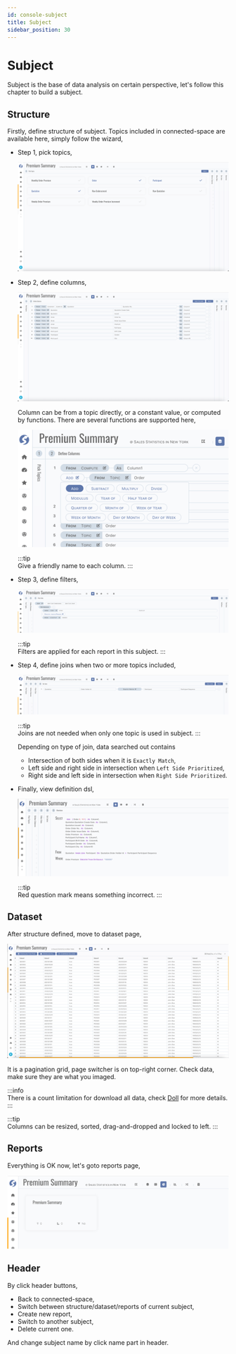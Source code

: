 ```yaml
---
id: console-subject  
title: Subject  
sidebar_position: 30
---
```


# Subject

Subject is the base of data analysis on certain perspective, let's follow this chapter to build a subject.

## Structure

Firstly, define structure of subject. Topics included in connected-space are available here, simply follow the wizard,

- Step 1, pick topics,

  ![Pick Topics](images/subject-pick-topics.png)

- Step 2, define columns,

  ![Define Columns](images/subject-define-columns.png)

  Column can be from a topic directly, or a constant value, or computed by functions. There are several functions are supported here,

  ![Compute Functions](images/subject-column-computed.png)

  :::tip  
  Give a friendly name to each column.
  :::

- Step 3, define filters,

  ![Define Filters](images/subject-define-filters.png)

  :::tip  
  Filters are applied for each report in this subject.
  :::

- Step 4, define joins when two or more topics included,

  ![Define Joins](images/subject-define-joins.png)

  :::tip  
  Joins are not needed when only one topic is used in subject.
  :::

  Depending on type of join, data searched out contains
	- Intersection of both sides when it is `Exactly Match`,
	- Left side and right side in intersection when `Left Side Prioritized`,
	- Right side and left side in intersection when `Right Side Prioritized`.

- Finally, view definition dsl,

  ![Definition DSL](images/subject-define-dsl.png)

  :::tip  
  Red question mark means something incorrect.
  :::

## Dataset

After structure defined, move to dataset page,

![Dataset](images/subject-dataset.png)

It is a pagination grid, page switcher is on top-right corner. Check data, make sure they are what you imaged.

:::info  
There is a count limitation for download all data, check [Doll](../../doll/doll-index) for more details.
:::

:::tip  
Columns can be resized, sorted, drag-and-dropped and locked to left.
:::

## Reports

Everything is OK now, let's goto reports page,

![Reports](images/subject-reports.png)

## Header

By click header buttons,

- Back to connected-space,
- Switch between structure/dataset/reports of current subject,
- Create new report,
- Switch to another subject,
- Delete current one.

And change subject name by click name part in header.